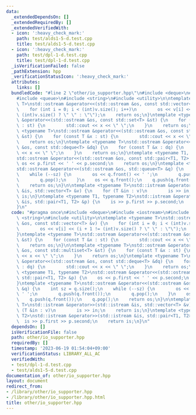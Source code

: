 ```yaml
---
data:
  _extendedDependsOn: []
  _extendedRequiredBy: []
  _extendedVerifiedWith:
  - icon: ':heavy_check_mark:'
    path: test/alds1-5-d.test.cpp
    title: test/alds1-5-d.test.cpp
  - icon: ':heavy_check_mark:'
    path: test/dpl-1-d.test.cpp
    title: test/dpl-1-d.test.cpp
  _isVerificationFailed: false
  _pathExtension: hpp
  _verificationStatusIcon: ':heavy_check_mark:'
  attributes:
    links: []
  bundledCode: "#line 2 \"other/io_supporter.hpp\"\n#include <deque>\n#include <iostream>\n\
    #include <queue>\n#include <string>\n#include <utility>\n\ntemplate <typename\
    \ T>\nstd::ostream &operator<<(std::ostream &os, const std::vector<T> &v) {\n\
    \    for (int i = 0; i < (int)v.size(); i++)\n        os << v[i] << (i + 1 !=\
    \ (int)v.size() ? \" \" : \"\");\n    return os;\n}\ntemplate <typename T>\nstd::ostream\
    \ &operator<<(std::ostream &os, const std::set<T> &st) {\n    for (const T &x\
    \ : st) {\n        std::cout << x << \" \";\n    }\n    return os;\n}\n\ntemplate\
    \ <typename T>\nstd::ostream &operator<<(std::ostream &os, const std::multiset<T>\
    \ &st) {\n    for (const T &x : st) {\n        std::cout << x << \" \";\n    }\n\
    \    return os;\n}\ntemplate <typename T>\nstd::ostream &operator<<(std::ostream\
    \ &os, const std::deque<T> &dq) {\n    for (const T &x : dq) {\n        std::cout\
    \ << x << \" \";\n    }\n    return os;\n}\ntemplate <typename T1, typename T2>\n\
    std::ostream &operator<<(std::ostream &os, const std::pair<T1, T2> &p) {\n   \
    \ os << p.first << ' ' << p.second;\n    return os;\n}\ntemplate <typename T>\n\
    std::ostream &operator<<(std::ostream &os, std::queue<T> &q) {\n    int sz = q.size();\n\
    \    while (--sz) {\n        os << q.front() << ' ';\n        q.push(q.front());\n\
    \        q.pop();\n    }\n    os << q.front();\n    q.push(q.front());\n    q.pop();\n\
    \    return os;\n}\n\ntemplate <typename T>\nstd::istream &operator>>(std::istream\
    \ &is, std::vector<T> &v) {\n    for (T &in : v)\n        is >> in;\n    return\
    \ is;\n}\ntemplate <typename T1, typename T2>\nstd::istream &operator>>(std::istream\
    \ &is, std::pair<T1, T2> &p) {\n    is >> p.first >> p.second;\n    return is;\n\
    }\n"
  code: "#pragma once\n#include <deque>\n#include <iostream>\n#include <queue>\n#include\
    \ <string>\n#include <utility>\n\ntemplate <typename T>\nstd::ostream &operator<<(std::ostream\
    \ &os, const std::vector<T> &v) {\n    for (int i = 0; i < (int)v.size(); i++)\n\
    \        os << v[i] << (i + 1 != (int)v.size() ? \" \" : \"\");\n    return os;\n\
    }\ntemplate <typename T>\nstd::ostream &operator<<(std::ostream &os, const std::set<T>\
    \ &st) {\n    for (const T &x : st) {\n        std::cout << x << \" \";\n    }\n\
    \    return os;\n}\n\ntemplate <typename T>\nstd::ostream &operator<<(std::ostream\
    \ &os, const std::multiset<T> &st) {\n    for (const T &x : st) {\n        std::cout\
    \ << x << \" \";\n    }\n    return os;\n}\ntemplate <typename T>\nstd::ostream\
    \ &operator<<(std::ostream &os, const std::deque<T> &dq) {\n    for (const T &x\
    \ : dq) {\n        std::cout << x << \" \";\n    }\n    return os;\n}\ntemplate\
    \ <typename T1, typename T2>\nstd::ostream &operator<<(std::ostream &os, const\
    \ std::pair<T1, T2> &p) {\n    os << p.first << ' ' << p.second;\n    return os;\n\
    }\ntemplate <typename T>\nstd::ostream &operator<<(std::ostream &os, std::queue<T>\
    \ &q) {\n    int sz = q.size();\n    while (--sz) {\n        os << q.front() <<\
    \ ' ';\n        q.push(q.front());\n        q.pop();\n    }\n    os << q.front();\n\
    \    q.push(q.front());\n    q.pop();\n    return os;\n}\n\ntemplate <typename\
    \ T>\nstd::istream &operator>>(std::istream &is, std::vector<T> &v) {\n    for\
    \ (T &in : v)\n        is >> in;\n    return is;\n}\ntemplate <typename T1, typename\
    \ T2>\nstd::istream &operator>>(std::istream &is, std::pair<T1, T2> &p) {\n  \
    \  is >> p.first >> p.second;\n    return is;\n}\n"
  dependsOn: []
  isVerificationFile: false
  path: other/io_supporter.hpp
  requiredBy: []
  timestamp: '2023-06-19 01:54:04+09:00'
  verificationStatus: LIBRARY_ALL_AC
  verifiedWith:
  - test/dpl-1-d.test.cpp
  - test/alds1-5-d.test.cpp
documentation_of: other/io_supporter.hpp
layout: document
redirect_from:
- /library/other/io_supporter.hpp
- /library/other/io_supporter.hpp.html
title: other/io_supporter.hpp
---
```

